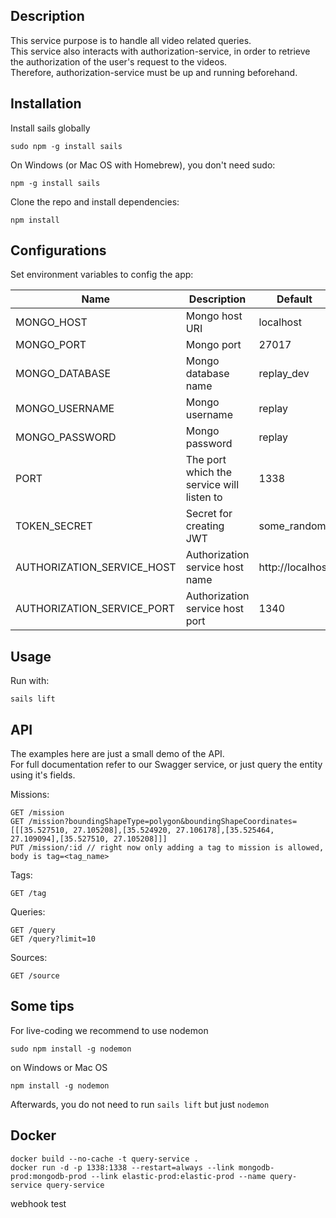 ## Description
This service purpose is to handle all video related queries.  
This service also interacts with authorization-service, in order to retrieve the authorization of the user's request to the videos.  
Therefore, authorization-service must be up and running beforehand.

## Installation
Install sails globally
```
sudo npm -g install sails
```
On Windows (or Mac OS with Homebrew), you don't need sudo:
```
npm -g install sails
```

Clone the repo and install dependencies:
```
npm install
```

## Configurations
Set environment variables to config the app:

| Name                          | Description                                  | Default          |
|-------------------------------|----------------------------------------------|------------------|
| MONGO_HOST                    | Mongo host URI                               | localhost        |
| MONGO_PORT                    | Mongo port                                   | 27017            |
| MONGO_DATABASE                | Mongo database name                          | replay_dev       |
| MONGO_USERNAME                | Mongo username                               | replay           |
| MONGO_PASSWORD                | Mongo password                               | replay           |
| PORT                          | The port which the service will listen to    | 1338             |
| TOKEN_SECRET				    | Secret for creating JWT    	               | some_random      |
| AUTHORIZATION_SERVICE_HOST    | Authorization service host name              | http://localhost |
| AUTHORIZATION_SERVICE_PORT    | Authorization service host port              | 1340             |

## Usage
Run with:
```
sails lift
```

## API
The examples here are just a small demo of the API.  
For full documentation refer to our Swagger service, or just query the entity using it's fields.  

Missions: 
```
GET /mission
GET /mission?boundingShapeType=polygon&boundingShapeCoordinates=[[[35.527510, 27.105208],[35.524920, 27.106178],[35.525464, 27.109094],[35.527510, 27.105208]]]
PUT /mission/:id // right now only adding a tag to mission is allowed, body is tag=<tag_name>
```

Tags:
```
GET /tag
```

Queries:
```
GET /query
GET /query?limit=10
```

Sources:
```
GET /source
```

## Some tips
For live-coding we recommend to use nodemon
```
sudo npm install -g nodemon
```
on Windows or Mac OS
```
npm install -g nodemon
```
Afterwards, you do not need to run `sails lift` but just `nodemon`

## Docker
```
docker build --no-cache -t query-service .
docker run -d -p 1338:1338 --restart=always --link mongodb-prod:mongodb-prod --link elastic-prod:elastic-prod --name query-service query-service
```
webhook test
